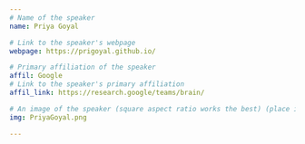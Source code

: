 ```yaml
---
# Name of the speaker
name: Priya Goyal

# Link to the speaker's webpage
webpage: https://prigoyal.github.io/

# Primary affiliation of the speaker
affil: Google
# Link to the speaker's primary affiliation
affil_link: https://research.google/teams/brain/

# An image of the speaker (square aspect ratio works the best) (place in the `assets/img/speakers` directory)
img: PriyaGoyal.png

---
```


<!-- Whatever you write below will show up as the speaker's bio -->
